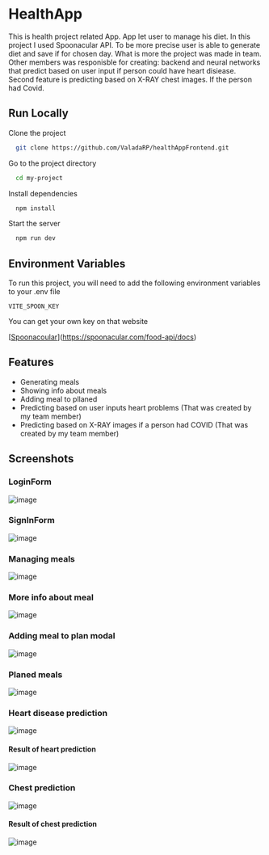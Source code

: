 
# HealthApp

This is health project related App. App let user to manage his diet. In this project I used Spoonacular API. To be more precise user is able to generate diet and save if for chosen day. What is more the project was made in team. Other members was responisble for creating: backend and neural networks that predict based on user input if person could have heart disiease. Second feature is predicting based on X-RAY chest images. If the person had Covid.




## Run Locally

Clone the project

```bash
  git clone https://github.com/ValadaRP/healthAppFrontend.git
```

Go to the project directory

```bash
  cd my-project
```

Install dependencies

```bash
  npm install
```

Start the server

```bash
  npm run dev
```


## Environment Variables

To run this project, you will need to add the following environment variables to your .env file

`VITE_SPOON_KEY`

You can get your own key on that website

[[Spoonacoular](https://website-name.com)](https://spoonacular.com/food-api/docs)


## Features

- Generating meals
- Showing info about meals
- Adding meal to pllaned
- Predicting based on user inputs heart problems (That was created by my team member)
- Predicting based on X-RAY images if a person had COVID (That was created by my team member)


## Screenshots

### LoginForm
![image](https://github.com/ValadaRP/healthAppFrontend/assets/79703007/97dec26c-2d9a-4d9b-9d00-4d33292ce0d9)

### SignInForm
![image](https://github.com/ValadaRP/healthAppFrontend/assets/79703007/d01d7558-6e0e-4a9e-9b4c-06cd77b41b22)

### Managing meals
![image](https://github.com/ValadaRP/healthAppFrontend/assets/79703007/37a5285a-1029-4351-8181-5795d5e4c292)

### More info about meal
![image](https://github.com/ValadaRP/healthAppFrontend/assets/79703007/89cdee30-1069-4001-afbd-287d5a898a44)

### Adding meal to plan modal
![image](https://github.com/ValadaRP/healthAppFrontend/assets/79703007/7b681555-9502-4960-97e1-8c5f4f818783)

### Planed meals
![image](https://github.com/ValadaRP/healthAppFrontend/assets/79703007/bc65ad6c-e066-4c7d-af0c-13a94cf47ee5)

### Heart disease prediction
![image](https://github.com/ValadaRP/healthAppFrontend/assets/79703007/f6e6cad8-33ed-40e4-8846-489e021c3fc1)

#### Result of heart prediction
![image](https://github.com/ValadaRP/healthAppFrontend/assets/79703007/6a3ae7b5-5506-41bc-a734-1b0dd4495f35)

### Chest prediction
![image](https://github.com/ValadaRP/healthAppFrontend/assets/79703007/83b312c8-bd59-4b5f-9ca4-d1bfd395feb9)

#### Result of chest prediction
![image](https://github.com/ValadaRP/healthAppFrontend/assets/79703007/2987c068-78a7-474c-8e7d-2803bbdaf858)
